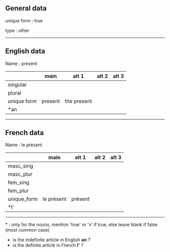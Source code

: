 ## General data

unique form : true

type : other

---

## English data

Name : present

|             |  main   |    alt 1    | alt 2 | alt 3 |
| :---------- | :-----: | :---------: | :---: | ----- |
| singular    |         |             |       |       |
| plural      |         |             |       |       |
| unique form | present | the present |       |       |
| \*an        |         |             |       |       |

---

## French data

Name : le présent

|             |    main    |  alt 1  | alt 2 | alt 3 |
| :---------- | :--------: | :-----: | :---: | :---: |
| masc_sing   |            |         |       |       |
| masc_plur   |            |         |       |       |
| fem_sing    |            |         |       |       |
| fem_plur    |            |         |       |       |
| unique_form | le présent | présent |       |       |
| \*l'        |            |         |       |       |

---

\* : only for the nouns, mention 'true' or 'x' if true, else leave blank if false (most common case)

- is the indefinite article in English **an** ?
- is the definite article in French **l'** ?

